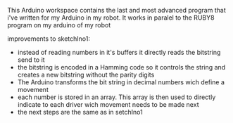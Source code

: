 This Arduino workspace contains the last and most advanced program that i've written for my Arduino in my robot.
It works in paralel to the RUBY8 program on my arduino of my robot

improvements to sketchIno1:
- instead of reading numbers in it's buffers it directly reads the bitstring send to it
- the bitstring is encoded in a Hamming code so it controls the string and creates a new bitstring without the parity digits
- The Arduino transforms the bit string in decimal numbers wich define a movement 
- each number is stored in an array. This array is then used to directly indicate to each driver wich movement needs to be made next
- the next steps are the same as in setchIno1 

